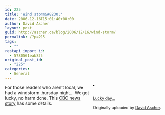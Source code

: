 ```yaml
---
id: 225
title: 'Wind storm&#8230;'
date: 2006-12-16T15:01:40+00:00
author: David Ascher
layout: post
guid: http://ascher.ca/blog/2006/12/16/wind-storm/
permalink: /?p=225
tags:
  - ""
restapi_import_id:
  - 5780561eab8f6
original_post_id:
  - "225"
categories:
  - General
---
```

<div style="float:right;margin-left:10px;margin-bottom:10px;">
  <a href="http://www.flickr.com/photos/davidascher/324181353/" title="photo sharing"><img src="http://static.flickr.com/130/324181353_f20fe87a48_m.jpg" alt="" style="border:solid 2px #000000;" /></a><br /> <br /> <span style="font-size:.9em;margin-top:0;"><br /> <a href="http://www.flickr.com/photos/davidascher/324181353/">Lucky day&#8230;</a><br /> <br /> Originally uploaded by <a href="http://www.flickr.com/people/davidascher/">David Ascher</a>.<br /> </span>
</div>

For those readers who aren&#8217;t local, we had a windstorm thursday night&#8230; We got lucky, no harm done. This [CBC news story](http://www.cbc.ca/canada/british-columbia/story/2006/12/15/wind-storm.html) has some details.